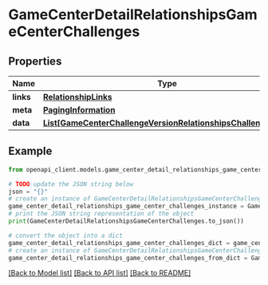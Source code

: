 # GameCenterDetailRelationshipsGameCenterChallenges


## Properties

Name | Type | Description | Notes
------------ | ------------- | ------------- | -------------
**links** | [**RelationshipLinks**](RelationshipLinks.md) |  | [optional] 
**meta** | [**PagingInformation**](PagingInformation.md) |  | [optional] 
**data** | [**List[GameCenterChallengeVersionRelationshipsChallengeData]**](GameCenterChallengeVersionRelationshipsChallengeData.md) |  | [optional] 

## Example

```python
from openapi_client.models.game_center_detail_relationships_game_center_challenges import GameCenterDetailRelationshipsGameCenterChallenges

# TODO update the JSON string below
json = "{}"
# create an instance of GameCenterDetailRelationshipsGameCenterChallenges from a JSON string
game_center_detail_relationships_game_center_challenges_instance = GameCenterDetailRelationshipsGameCenterChallenges.from_json(json)
# print the JSON string representation of the object
print(GameCenterDetailRelationshipsGameCenterChallenges.to_json())

# convert the object into a dict
game_center_detail_relationships_game_center_challenges_dict = game_center_detail_relationships_game_center_challenges_instance.to_dict()
# create an instance of GameCenterDetailRelationshipsGameCenterChallenges from a dict
game_center_detail_relationships_game_center_challenges_from_dict = GameCenterDetailRelationshipsGameCenterChallenges.from_dict(game_center_detail_relationships_game_center_challenges_dict)
```
[[Back to Model list]](../README.md#documentation-for-models) [[Back to API list]](../README.md#documentation-for-api-endpoints) [[Back to README]](../README.md)


